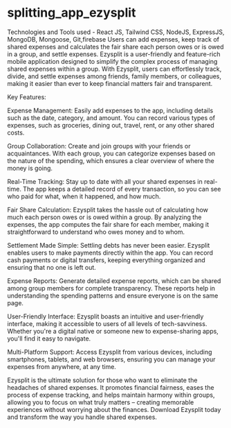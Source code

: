 # splitting_app_ezysplit
 Technologies and Tools used - React JS, Tailwind CSS, NodeJS, ExpressJS, MongoDB, Mongoose, Git,firebase
Users can add expenses, keep track of shared expenses and calculates the fair share each person owes or is owed in a group, and settle expenses.
Ezysplit is a user-friendly and feature-rich mobile application designed to simplify the complex process of managing shared expenses within a group. With Ezysplit, users can effortlessly track, divide, and settle expenses among friends, family members, or colleagues, making it easier than ever to keep financial matters fair and transparent.

Key Features:

Expense Management: Easily add expenses to the app, including details such as the date, category, and amount. You can record various types of expenses, such as groceries, dining out, travel, rent, or any other shared costs.

Group Collaboration: Create and join groups with your friends or acquaintances. With each group, you can categorize expenses based on the nature of the spending, which ensures a clear overview of where the money is going.

Real-Time Tracking: Stay up to date with all your shared expenses in real-time. The app keeps a detailed record of every transaction, so you can see who paid for what, when it happened, and how much.

Fair Share Calculation: Ezysplit takes the hassle out of calculating how much each person owes or is owed within a group. By analyzing the expenses, the app computes the fair share for each member, making it straightforward to understand who owes money and to whom.

Settlement Made Simple: Settling debts has never been easier. Ezysplit enables users to make payments directly within the app. You can record cash payments or digital transfers, keeping everything organized and ensuring that no one is left out.

Expense Reports: Generate detailed expense reports, which can be shared among group members for complete transparency. These reports help in understanding the spending patterns and ensure everyone is on the same page.

User-Friendly Interface: Ezysplit boasts an intuitive and user-friendly interface, making it accessible to users of all levels of tech-savviness. Whether you're a digital native or someone new to expense-sharing apps, you'll find it easy to navigate.

Multi-Platform Support: Access Ezysplit from various devices, including smartphones, tablets, and web browsers, ensuring you can manage your expenses from anywhere, at any time.

Ezysplit is the ultimate solution for those who want to eliminate the headaches of shared expenses. It promotes financial fairness, eases the process of expense tracking, and helps maintain harmony within groups, allowing you to focus on what truly matters – creating memorable experiences without worrying about the finances. Download Ezysplit today and transform the way you handle shared expenses.
